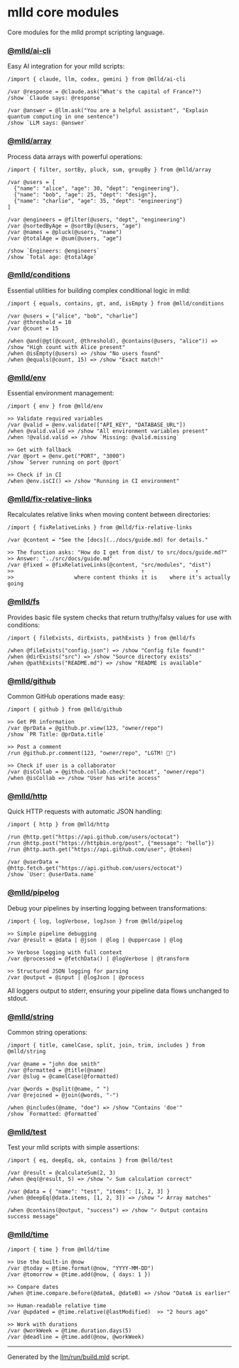
# mlld core modules

Core modules for the mlld prompt scripting language.

### [@mlld/ai-cli](./llm/modules/ai-cli.mld.md)

Easy AI integration for your mlld scripts:

```mlld
/import { claude, llm, codex, gemini } from @mlld/ai-cli

/var @response = @claude.ask("What's the capital of France?")
/show `Claude says: @response`

/var @answer = @llm.ask("You are a helpful assistant", "Explain quantum computing in one sentence")
/show `LLM says: @answer`
```

### [@mlld/array](./llm/modules/array.mld.md)

Process data arrays with powerful operations:

```mlld
/import { filter, sortBy, pluck, sum, groupBy } from @mlld/array

/var @users = [
  {"name": "alice", "age": 30, "dept": "engineering"},
  {"name": "bob", "age": 25, "dept": "design"},
  {"name": "charlie", "age": 35, "dept": "engineering"}
]

/var @engineers = @filter(@users, "dept", "engineering")
/var @sortedByAge = @sortBy(@users, "age")
/var @names = @pluck(@users, "name")
/var @totalAge = @sum(@users, "age")

/show `Engineers: @engineers`
/show `Total age: @totalAge`
```

### [@mlld/conditions](./llm/modules/conditions.mld.md)

Essential utilities for building complex conditional logic in mlld:

```mlld
/import { equals, contains, gt, and, isEmpty } from @mlld/conditions

/var @users = ["alice", "bob", "charlie"]
/var @threshold = 10
/var @count = 15

/when @and(@gt(@count, @threshold), @contains(@users, "alice")) => /show "High count with Alice present"
/when @isEmpty(@users) => /show "No users found"
/when @equals(@count, 15) => /show "Exact match!"
```

### [@mlld/env](./llm/modules/env.mld.md)

Essential environment management:

```mlld
/import { env } from @mlld/env

>> Validate required variables
/var @valid = @env.validate(["API_KEY", "DATABASE_URL"])
/when @valid.valid => /show "All environment variables present"
/when !@valid.valid => /show `Missing: @valid.missing`

>> Get with fallback
/var @port = @env.get("PORT", "3000")
/show `Server running on port @port`

>> Check if in CI
/when @env.isCI() => /show "Running in CI environment"
```

### [@mlld/fix-relative-links](./llm/modules/fix-relative-links.mld.md)

Recalculates relative links when moving content between directories:

```mlld
/import { fixRelativeLinks } from @mlld/fix-relative-links

/var @content = "See the [docs](../docs/guide.md) for details."

>> The function asks: "How do I get from dist/ to src/docs/guide.md?"
>> Answer: "../src/docs/guide.md"
/var @fixed = @fixRelativeLinks(@content, "src/modules", "dist")
>>                                        ↑                ↑
>>                   where content thinks it is    where it's actually going
```

### [@mlld/fs](./llm/modules/fs.mld.md)

Provides basic file system checks that return truthy/falsy values for use with  conditions:

```mlld
/import { fileExists, dirExists, pathExists } from @mlld/fs

/when @fileExists("config.json") => /show "Config file found!"
/when @dirExists("src") => /show "Source directory exists"
/when @pathExists("README.md") => /show "README is available"
```

### [@mlld/github](./llm/modules/github.mld.md)

Common GitHub operations made easy:

```mlld
/import { github } from @mlld/github

>> Get PR information
/var @prData = @github.pr.view(123, "owner/repo")
/show `PR Title: @prData.title`

>> Post a comment
/run @github.pr.comment(123, "owner/repo", "LGTM! 🚀")

>> Check if user is a collaborator
/var @isCollab = @github.collab.check("octocat", "owner/repo")
/when @isCollab => /show "User has write access"
```

### [@mlld/http](./llm/modules/http.mld.md)

Quick HTTP requests with automatic JSON handling:

```mlld
/import { http } from @mlld/http

/run @http.get("https://api.github.com/users/octocat")
/run @http.post("https://httpbin.org/post", {"message": "hello"})
/run @http.auth.get("https://api.github.com/user", @token)

/var @userData = @http.fetch.get("https://api.github.com/users/octocat")
/show `User: @userData.name`
```

### [@mlld/pipelog](./llm/modules/pipelog.mld.md)

Debug your pipelines by inserting logging between transformations:

```mlld
/import { log, logVerbose, logJson } from @mlld/pipelog

>> Simple pipeline debugging
/var @result = @data | @json | @log | @uppercase | @log

>> Verbose logging with full context
/var @processed = @fetchData() | @logVerbose | @transform

>> Structured JSON logging for parsing
/var @output = @input | @logJson | @process
```

All loggers output to stderr, ensuring your pipeline data flows unchanged to stdout.

### [@mlld/string](./llm/modules/string.mld.md)

Common string operations:

```mlld
/import { title, camelCase, split, join, trim, includes } from @mlld/string

/var @name = "john doe smith"
/var @formatted = @title(@name)
/var @slug = @camelCase(@formatted)

/var @words = @split(@name, " ")
/var @rejoined = @join(@words, "-")

/when @includes(@name, "doe") => /show "Contains 'doe'"
/show `Formatted: @formatted`
```

### [@mlld/test](./llm/modules/test.mld.md)

Test your mlld scripts with simple assertions:

```mlld
/import { eq, deepEq, ok, contains } from @mlld/test

/var @result = @calculateSum(2, 3)
/when @eq(@result, 5) => /show "✓ Sum calculation correct"

/var @data = { "name": "test", "items": [1, 2, 3] }
/when @deepEq(@data.items, [1, 2, 3]) => /show "✓ Array matches"

/when @contains(@output, "success") => /show "✓ Output contains success message"
```

### [@mlld/time](./llm/modules/time.mld.md)

```mlld
/import { time } from @mlld/time

>> Use the built-in @now
/var @today = @time.format(@now, "YYYY-MM-DD")
/var @tomorrow = @time.add(@now, { days: 1 })

>> Compare dates
/when @time.compare.before(@dateA, @dateB) => /show "DateA is earlier"

>> Human-readable relative time
/var @updated = @time.relative(@lastModified)  >> "2 hours ago"

>> Work with durations
/var @workWeek = @time.duration.days(5)
/var @deadline = @time.add(@now, @workWeek)
```

---
Generated by the [llm/run/build.mld](./llm/run/build.mld) script.
